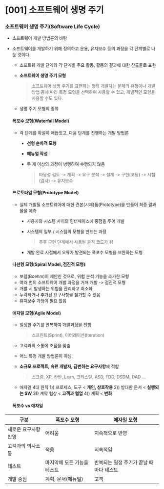 
# [001] 소프트웨어 생명 주기

### 소프트웨어 생명 주기(Software Life Cycle)

- 소프트웨어 개발 방법론의 바탕

- 소프트웨어를 개발하기 위해 정의하고 운용, 유지보수 등의 과정을
  각 단계별로 나눈 것이다.

  - 소프트웨 개발 단계와 각 단계별 주요 활동, 활동의 결과에 대한 산출물로 표현

  - **소프트웨어 생명 주기 모형**
  	
  	> 소프트웨어 생명 주기를 표현하는 형태
  	> 개발자는 문제의 유형이나 개발 방법 등에 따라 특정 모형을 선택하여 사용할 수 있고, 개별적인 모형을 사용할 수도 있다.
  	
  - 생명 주기 모형의 종류

    
  #### 폭포수 모형(Waterfall Model)

    - 각 단계를 확실히 매듭짓고, 다음 단계를 진행하는 개발 방법론
      - **선형 순차적 모형**
      - **메뉴얼 작성**
      - 두 개 이상의 과정이 병행하여 수행되지 않음
        
        > 타당성 검토 -> 계획 -> 요구 분석 -> 설계 -> 구현(코딩) -> 시험(검사) -> 유지보수
        
        
  #### 프로토타입 모형(Prototype Model)

    - 실제 개발될 소프트웨어에 대한 견본(시제)품(Prototype)을 만들어 최종 결과물을 예측
      - 사용자와 시스템 사이의 인터페이스에 중점을 두어 개발
      
      - 시스템의 일부 / 시스템의 모형을 만드는 과정
        
        > 추후 구현 단계에서 사용될 골격 코드가 됨
        
      - 개발 완료 시점에서 오류가 발견되는 폭포수 모형을 보완하는 모형

  

  #### 나선형 모형(Spiral Model, 점진적 모형)

  - 보헴(Boehm)이 제안한 것으로, 위험 분석 기능을 추가한 모형
  - 여러 번의 소프트웨어 개발 과정을 거쳐 개발 -> 점진적 모형
  - 개발 시 발생하는 위험을 관리하고 최소화
  - 누락되거나 추가된 요구사항을 첨가할 수 있음
  - 유지보수 과정이 필요 없음

  

  #### 애자일 모형(Agile Model)

  - 일정한 주기를 반복하여 개발과정을 진행
  	
  	> 스프린트(Sprint), 이터레이션(Iteration)
  - 고객과의 소통에 초점을 맞춤
  - 어느 특정 개발 방법론이 아님
  - **소규모 프로젝트, 숙련 개발자, 급변하는 요구사항**에 적합
  	
  	> 스크럼, XP, 칸반, Lean, 크리스탈, ASD, FDD, DSDM, DAD ...
  - 애자일 4대 원칙
  	1)) 프로세스, 도구 < **개인, 상호작용**
  	2)) 방대한 문서 < **실행되는 SW**
  	3)) 계약 협상 < **고객과 협업**
  	4)) 계획 < **변화**

  

  #### 폭포수 vs 애자일

|구분  |폭포수 모형  |애자일 모형  |
|--|--|--|
|새로운 요구사항 반영  |어려움  |지속적으로 반영  |
|고객과의 의사소통  |적음  |지속적임  |
|테스트  |마지막에 모든 기능을 테스트  |반복되는 일정 주기가 끝날 때마다 테스트  |
|개발 중심  |계획, 문서(메뉴얼)  |고객  |
